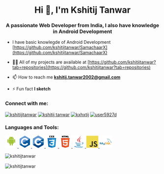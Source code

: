 <h1 align="center">Hi 👋, I'm Kshitij Tanwar</h1>
<h3 align="center">A passionate Web Developer from India, I also have knowledge in Android Development</h3>

- I have basic knowlegde of Android Development [https://github.com/kshitijtanwar/SamachaarX](https://github.com/kshitijtanwar/SamachaarX)

- 👨‍💻 All of my projects are available at [https://github.com/kshitijtanwar?tab=repositories](https://github.com/kshitijtanwar?tab=repositories)

- 📫 How to reach me **kshitij.tanwar2002@gmail.com**

- ⚡ Fun fact **I sketch**

<h3 align="left">Connect with me:</h3>
<p align="left">
<a href="https://twitter.com/kshitijjtanwar" target="blank"><img align="center" src="https://raw.githubusercontent.com/rahuldkjain/github-profile-readme-generator/master/src/images/icons/Social/twitter.svg" alt="kshitijjtanwar" height="30" width="40" /></a>
<a href="https://linkedin.com/in/kshitij tanwar" target="blank"><img align="center" src="https://raw.githubusercontent.com/rahuldkjain/github-profile-readme-generator/master/src/images/icons/Social/linked-in-alt.svg" alt="kshitij tanwar" height="30" width="40" /></a>
<a href="https://instagram.com/kxhxtij" target="blank"><img align="center" src="https://raw.githubusercontent.com/rahuldkjain/github-profile-readme-generator/master/src/images/icons/Social/instagram.svg" alt="kxhxtij" height="30" width="40" /></a>
<a href="https://www.leetcode.com/user5927d" target="blank"><img align="center" src="https://raw.githubusercontent.com/rahuldkjain/github-profile-readme-generator/master/src/images/icons/Social/leet-code.svg" alt="user5927d" height="30" width="40" /></a>
</p>

<h3 align="left">Languages and Tools:</h3>
<p align="left"> <a href="https://developer.android.com" target="_blank" rel="noreferrer"> <img src="https://raw.githubusercontent.com/devicons/devicon/master/icons/android/android-original-wordmark.svg" alt="android" width="40" height="40"/> </a> <a href="https://www.cprogramming.com/" target="_blank" rel="noreferrer"> <img src="https://raw.githubusercontent.com/devicons/devicon/master/icons/c/c-original.svg" alt="c" width="40" height="40"/> </a> <a href="https://www.w3schools.com/cpp/" target="_blank" rel="noreferrer"> <img src="https://raw.githubusercontent.com/devicons/devicon/master/icons/cplusplus/cplusplus-original.svg" alt="cplusplus" width="40" height="40"/> </a> <a href="https://www.w3schools.com/css/" target="_blank" rel="noreferrer"> <img src="https://raw.githubusercontent.com/devicons/devicon/master/icons/css3/css3-original-wordmark.svg" alt="css3" width="40" height="40"/> </a> <a href="https://www.w3.org/html/" target="_blank" rel="noreferrer"> <img src="https://raw.githubusercontent.com/devicons/devicon/master/icons/html5/html5-original-wordmark.svg" alt="html5" width="40" height="40"/> </a> <a href="https://www.java.com" target="_blank" rel="noreferrer"> <img src="https://raw.githubusercontent.com/devicons/devicon/master/icons/java/java-original.svg" alt="java" width="40" height="40"/> </a> <a href="https://developer.mozilla.org/en-US/docs/Web/JavaScript" target="_blank" rel="noreferrer"> <img src="https://raw.githubusercontent.com/devicons/devicon/master/icons/javascript/javascript-original.svg" alt="javascript" width="40" height="40"/> </a> <a href="https://www.mysql.com/" target="_blank" rel="noreferrer"> <img src="https://raw.githubusercontent.com/devicons/devicon/master/icons/mysql/mysql-original-wordmark.svg" alt="mysql" width="40" height="40"/> </a> </p>

<p><img align="center" src="https://github-readme-stats.vercel.app/api/top-langs?username=kshitijtanwar&show_icons=true&locale=en&layout=compact" alt="kshitijtanwar" /></p>

<p><img align="center" src="https://github-readme-streak-stats.herokuapp.com/?user=kshitijtanwar&" alt="kshitijtanwar" /></p>
